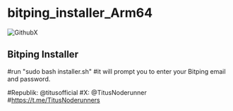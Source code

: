 # bitping_installer_Arm64
![GithubX](https://github.com/TitusNoderunner/bitping_installer_linux/assets/159756192/bf429322-6bab-412d-a118-90dda9d268f3)
## Bitping Installer

#run "sudo bash installer.sh"
#it will prompt you to enter your Bitping email and password.





#Republik: @titusofficial
#X: @TitusNoderunner
#https://t.me/TitusNoderunners
